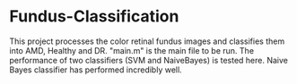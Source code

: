 # Fundus-Classification
This project processes the color retinal fundus images and classifies them into AMD, Healthy and DR.
"main.m" is the main file to be run.
The performance of two classifiers (SVM and NaiveBayes) is tested here.
Naive Bayes classifier has performed incredibly well.
